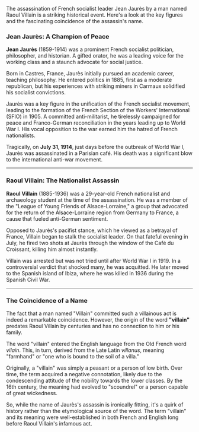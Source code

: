 The assassination of French socialist leader Jean Jaurès by a man named Raoul Villain is a striking historical event. Here's a look at the key figures and the fascinating coincidence of the assassin's name.

### Jean Jaurès: A Champion of Peace

**Jean Jaurès** (1859-1914) was a prominent French socialist politician, philosopher, and historian. A gifted orator, he was a leading voice for the working class and a staunch advocate for social justice.

Born in Castres, France, Jaurès initially pursued an academic career, teaching philosophy. He entered politics in 1885, first as a moderate republican, but his experiences with striking miners in Carmaux solidified his socialist convictions.



Jaurès was a key figure in the unification of the French socialist movement, leading to the formation of the French Section of the Workers' International (SFIO) in 1905. A committed anti-militarist, he tirelessly campaigned for peace and Franco-German reconciliation in the years leading up to World War I. His vocal opposition to the war earned him the hatred of French nationalists.

Tragically, on **July 31, 1914**, just days before the outbreak of World War I, Jaurès was assassinated in a Parisian café. His death was a significant blow to the international anti-war movement.

---

### Raoul Villain: The Nationalist Assassin

**Raoul Villain** (1885-1936) was a 29-year-old French nationalist and archaeology student at the time of the assassination. He was a member of the "League of Young Friends of Alsace-Lorraine," a group that advocated for the return of the Alsace-Lorraine region from Germany to France, a cause that fueled anti-German sentiment.

Opposed to Jaurès's pacifist stance, which he viewed as a betrayal of France, Villain began to stalk the socialist leader. On that fateful evening in July, he fired two shots at Jaurès through the window of the Café du Croissant, killing him almost instantly.

Villain was arrested but was not tried until after World War I in 1919. In a controversial verdict that shocked many, he was acquitted. He later moved to the Spanish island of Ibiza, where he was killed in 1936 during the Spanish Civil War.

---

### The Coincidence of a Name

The fact that a man named "Villain" committed such a villainous act is indeed a remarkable coincidence. However, the origin of the word **"villain"** predates Raoul Villain by centuries and has no connection to him or his family.

The word "villain" entered the English language from the Old French word *vilain*. This, in turn, derived from the Late Latin *villanus*, meaning "farmhand" or "one who is bound to the soil of a villa."

Originally, a "villain" was simply a peasant or a person of low birth. Over time, the term acquired a negative connotation, likely due to the condescending attitude of the nobility towards the lower classes. By the 16th century, the meaning had evolved to "scoundrel" or a person capable of great wickedness.

So, while the name of Jaurès's assassin is ironically fitting, it's a quirk of history rather than the etymological source of the word. The term "villain" and its meaning were well-established in both French and English long before Raoul Villain's infamous act.